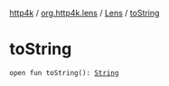 [http4k](../../index.md) / [org.http4k.lens](../index.md) / [Lens](index.md) / [toString](./to-string.md)

# toString

`open fun toString(): `[`String`](https://kotlinlang.org/api/latest/jvm/stdlib/kotlin/-string/index.html)